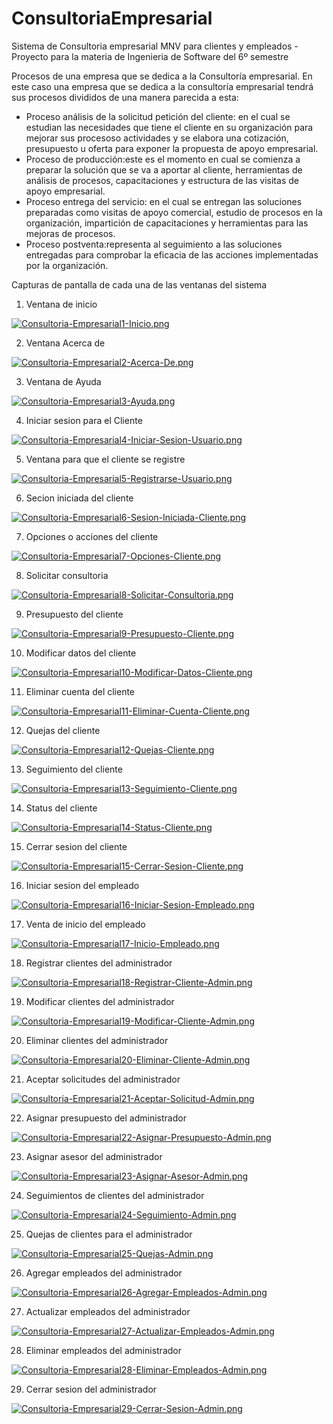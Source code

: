 # ConsultoriaEmpresarial
Sistema de Consultoria empresarial MNV para clientes y empleados - Proyecto para la materia de Ingenieria de Software del 6º semestre

Procesos de una empresa que se dedica a la Consultoría empresarial. En este caso una empresa que se dedica a la consultoría empresarial tendrá sus procesos divididos de una manera parecida a esta:
- Proceso análisis de la solicitud petición del cliente: en el cual se estudian las necesidades que tiene el cliente en su organización para mejorar sus procesoso actividades y se elabora una cotización, presupuesto u oferta para exponer la propuesta de apoyo empresarial.
- Proceso de producción:este es el momento en cual se comienza a preparar la solución que se va a aportar al cliente, herramientas de análisis de procesos, capacitaciones y estructura de las visitas de apoyo empresarial.
- Proceso entrega del servicio: en el cual se entregan las soluciones preparadas como visitas de apoyo comercial, estudio de procesos en la organización, impartición de capacitaciones y herramientas para las mejoras de procesos.
- Proceso postventa:representa al seguimiento a las soluciones entregadas para comprobar la eficacia de las acciones implementadas por la organización.

Capturas de pantalla de cada una de las ventanas del sistema

1. Ventana de inicio

[![Consultoria-Empresarial1-Inicio.png](https://i.postimg.cc/hPm5DsB5/Consultoria-Empresarial1-Inicio.png)](https://postimg.cc/w76VFh3X)


2. Ventana Acerca de 

[![Consultoria-Empresarial2-Acerca-De.png](https://i.postimg.cc/k4ZT96hC/Consultoria-Empresarial2-Acerca-De.png)](https://postimg.cc/9RddYMhg)


3. Ventana de Ayuda

[![Consultoria-Empresarial3-Ayuda.png](https://i.postimg.cc/D0XBzvtX/Consultoria-Empresarial3-Ayuda.png)](https://postimg.cc/8fThKSkp)


4. Iniciar sesion para el Cliente

[![Consultoria-Empresarial4-Iniciar-Sesion-Usuario.png](https://i.postimg.cc/vBD0pLhX/Consultoria-Empresarial4-Iniciar-Sesion-Usuario.png)](https://postimg.cc/r0XG44vt)


5. Ventana para que el cliente se registre

[![Consultoria-Empresarial5-Registrarse-Usuario.png](https://i.postimg.cc/bwjFsnYN/Consultoria-Empresarial5-Registrarse-Usuario.png)](https://postimg.cc/6yYhPyGD)


6. Secion iniciada del cliente

[![Consultoria-Empresarial6-Sesion-Iniciada-Cliente.png](https://i.postimg.cc/43W8LF6m/Consultoria-Empresarial6-Sesion-Iniciada-Cliente.png)](https://postimg.cc/zLRS37Pr)


7. Opciones o acciones del cliente

[![Consultoria-Empresarial7-Opciones-Cliente.png](https://i.postimg.cc/g0zSKP6C/Consultoria-Empresarial7-Opciones-Cliente.png)](https://postimg.cc/SnPfy3dd)


8. Solicitar consultoria

[![Consultoria-Empresarial8-Solicitar-Consultoria.png](https://i.postimg.cc/wjc4JB35/Consultoria-Empresarial8-Solicitar-Consultoria.png)](https://postimg.cc/Js0QCMNt)


9. Presupuesto del cliente

[![Consultoria-Empresarial9-Presupuesto-Cliente.png](https://i.postimg.cc/xjw64mzy/Consultoria-Empresarial9-Presupuesto-Cliente.png)](https://postimg.cc/SjGLXJVJ)


10. Modificar datos del cliente

[![Consultoria-Empresarial10-Modificar-Datos-Cliente.png](https://i.postimg.cc/1z7HcVSF/Consultoria-Empresarial10-Modificar-Datos-Cliente.png)](https://postimg.cc/sBS73Xvf)


11. Eliminar cuenta del cliente

[![Consultoria-Empresarial11-Eliminar-Cuenta-Cliente.png](https://i.postimg.cc/XJTktMp7/Consultoria-Empresarial11-Eliminar-Cuenta-Cliente.png)](https://postimg.cc/hz1m75LH)


12. Quejas del cliente

[![Consultoria-Empresarial12-Quejas-Cliente.png](https://i.postimg.cc/dtG5P0RM/Consultoria-Empresarial12-Quejas-Cliente.png)](https://postimg.cc/fJTcYDg5)


13. Seguimiento del cliente

[![Consultoria-Empresarial13-Seguimiento-Cliente.png](https://i.postimg.cc/6pwY9Nz8/Consultoria-Empresarial13-Seguimiento-Cliente.png)](https://postimg.cc/rKnSJ3BT)


14. Status del cliente

[![Consultoria-Empresarial14-Status-Cliente.png](https://i.postimg.cc/8zHwcnnt/Consultoria-Empresarial14-Status-Cliente.png)](https://postimg.cc/jDDykvT7)


15. Cerrar sesion del cliente

[![Consultoria-Empresarial15-Cerrar-Sesion-Cliente.png](https://i.postimg.cc/VNkgCBx1/Consultoria-Empresarial15-Cerrar-Sesion-Cliente.png)](https://postimg.cc/rD756WyY)


16. Iniciar sesion del empleado

[![Consultoria-Empresarial16-Iniciar-Sesion-Empleado.png](https://i.postimg.cc/Wzgwv9km/Consultoria-Empresarial16-Iniciar-Sesion-Empleado.png)](https://postimg.cc/9wX7PY1z)


17. Venta de inicio del empleado

[![Consultoria-Empresarial17-Inicio-Empleado.png](https://i.postimg.cc/9M4BxXXn/Consultoria-Empresarial17-Inicio-Empleado.png)](https://postimg.cc/Q935C3TQ)


18. Registrar clientes del administrador

[![Consultoria-Empresarial18-Registrar-Cliente-Admin.png](https://i.postimg.cc/7YrNVyFK/Consultoria-Empresarial18-Registrar-Cliente-Admin.png)](https://postimg.cc/8swWpxPv)


19. Modificar clientes del administrador

[![Consultoria-Empresarial19-Modificar-Cliente-Admin.png](https://i.postimg.cc/RV1LpD94/Consultoria-Empresarial19-Modificar-Cliente-Admin.png)](https://postimg.cc/dL1CLnLx)


20. Eliminar clientes del administrador

[![Consultoria-Empresarial20-Eliminar-Cliente-Admin.png](https://i.postimg.cc/fRwjGfTX/Consultoria-Empresarial20-Eliminar-Cliente-Admin.png)](https://postimg.cc/YhsWggFq)


21. Aceptar solicitudes del administrador

[![Consultoria-Empresarial21-Aceptar-Solicitud-Admin.png](https://i.postimg.cc/ryrJxpPd/Consultoria-Empresarial21-Aceptar-Solicitud-Admin.png)](https://postimg.cc/pyPztPxx)


22. Asignar presupuesto del administrador 

[![Consultoria-Empresarial22-Asignar-Presupuesto-Admin.png](https://i.postimg.cc/9f0PMX9Q/Consultoria-Empresarial22-Asignar-Presupuesto-Admin.png)](https://postimg.cc/sBFGHrKk)


23. Asignar asesor del administrador

[![Consultoria-Empresarial23-Asignar-Asesor-Admin.png](https://i.postimg.cc/jqPHCFDP/Consultoria-Empresarial23-Asignar-Asesor-Admin.png)](https://postimg.cc/kDM6pwFg)


24. Seguimientos de clientes del administrador

[![Consultoria-Empresarial24-Seguimiento-Admin.png](https://i.postimg.cc/CxmHSnz2/Consultoria-Empresarial24-Seguimiento-Admin.png)](https://postimg.cc/TK5Wcwjj)


25. Quejas de clientes para el administrador

[![Consultoria-Empresarial25-Quejas-Admin.png](https://i.postimg.cc/YSP6mcNf/Consultoria-Empresarial25-Quejas-Admin.png)](https://postimg.cc/rdS0vPPK)


26. Agregar empleados del administrador

[![Consultoria-Empresarial26-Agregar-Empleados-Admin.png](https://i.postimg.cc/VkLnGsDW/Consultoria-Empresarial26-Agregar-Empleados-Admin.png)](https://postimg.cc/WhCdtVRd)


27. Actualizar empleados del administrador

[![Consultoria-Empresarial27-Actualizar-Empleados-Admin.png](https://i.postimg.cc/VNJMwGyS/Consultoria-Empresarial27-Actualizar-Empleados-Admin.png)](https://postimg.cc/1gZ4cK3P)


28. Eliminar empleados del administrador

[![Consultoria-Empresarial28-Eliminar-Empleados-Admin.png](https://i.postimg.cc/Xvt5Yf3s/Consultoria-Empresarial28-Eliminar-Empleados-Admin.png)](https://postimg.cc/FfgzPJYS)


29. Cerrar sesion del administrador

[![Consultoria-Empresarial29-Cerrar-Sesion-Admin.png](https://i.postimg.cc/bNR19SHv/Consultoria-Empresarial29-Cerrar-Sesion-Admin.png)](https://postimg.cc/ykkJVdGq)
